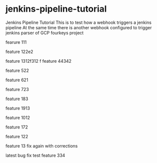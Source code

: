 # jenkins-pipeline-tutorial
Jenkins Pipeline Tutorial
 This is to test how a webhook triggers a jenkins pipeline
 At the same time there is another webhook configured to trigger jenkins parser of GCP fourkeys project 

fearure 111

feature 122e2


feature 1312f312
f
feature 44342

feature 522

feature 621

feature 723

feature 183

feature 1913


feature 1012


feature 172


feature 122

feature 13 fix again with corrections

latest bug fix
test
feature 334
